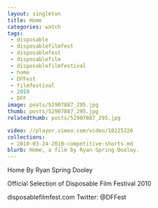 ```yaml
---
layout: singleton
title: Home
categories: watch
tags:
 - disposable
 - disposablefilmfest
 - disposablefest
 - disposablefilm
 - disposablefilmfestival
 - home
 - DFFest
 - filmfestival
 - 2010
 - DFF
image: posts/52907887_295.jpg
thumb: posts/52907887_295.jpg
relatedthumb: posts/52907887_295.jpg

video: //player.vimeo.com/video/10225226
collections:
 - 2010-03-24-2010-competitive-shorts.md
blurb: Home, a film by Ryan Spring Dooley.
---
```


Home
By Ryan Spring Dooley

Official Selection of Disposable Film Festival 2010

disposablefilmfest.com
Twitter: @DFFest
